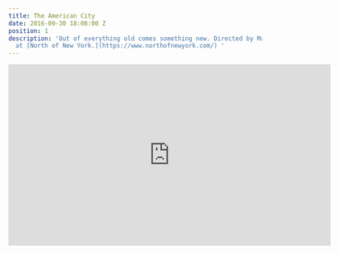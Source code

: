 ```yaml
---
title: The American City
date: 2016-09-30 18:08:00 Z
position: 1
description: 'Out of everything old comes something new. Directed by Matthew Thompson
  at [North of New York.](https://www.northofnewyork.com/) '
---
```


<iframe src="https://player.vimeo.com/video/148281898" width="640" height="360" frameborder="0" webkitallowfullscreen mozallowfullscreen allowfullscreen></iframe>
